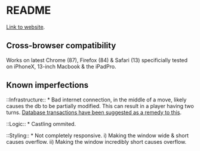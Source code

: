 # README 
[Link to website](https://2playerchess.netlify.app/).  

## Cross-browser compatibility
Works on latest Chrome (87), Firefox (84) & Safari (13) specificially tested on iPhoneX, 13-inch Macbook & the iPadPro.

## Known imperfections
::Infrastructure::
    * Bad internet connection, in the middle of a move, likely causes the db to be partially modified. This can result in a player having two turns. [Database transactions have been suggested as a remedy to this](https://stackoverflow.com/questions/65236412/what-happens-to-executing-js-when-user-closes-window-or-nav-away-from-it). 

::Logic::
    * Castling ommited.
    
::Styling::
    * Not completely responsive. i) Making the window wide & short causes overflow. ii) Making the window incredibly short causes overflow.
